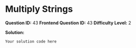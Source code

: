 
  # Multiply Strings
  
  **Question ID:** 43
  **Frontend Question ID:** 43
  **Difficulty Level:** 2
  
  **Solution:**  
  ```
  Your solution code here
  ```
    